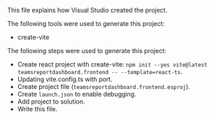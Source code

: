 This file explains how Visual Studio created the project.

The following tools were used to generate this project:
- create-vite

The following steps were used to generate this project:
- Create react project with create-vite: `npm init --yes vite@latest teamsreportdashboard.frontend -- --template=react-ts`.
- Updating vite.config.ts with port.
- Create project file (`teamsreportdashboard.frontend.esproj`).
- Create `launch.json` to enable debugging.
- Add project to solution.
- Write this file.
